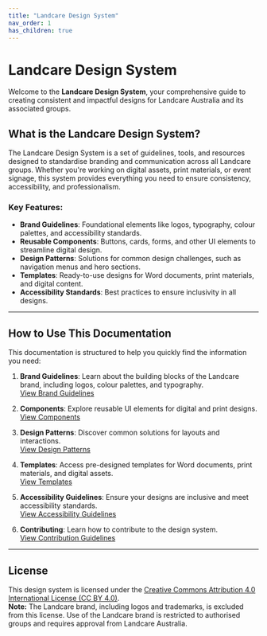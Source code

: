 ```yaml
---
title: "Landcare Design System"
nav_order: 1
has_children: true
---
```


# Landcare Design System

Welcome to the **Landcare Design System**, your comprehensive guide to creating consistent and impactful designs for Landcare Australia and its associated groups.

## What is the Landcare Design System?

The Landcare Design System is a set of guidelines, tools, and resources designed to standardise branding and communication across all Landcare groups. Whether you're working on digital assets, print materials, or event signage, this system provides everything you need to ensure consistency, accessibility, and professionalism.

### Key Features:
- **Brand Guidelines**: Foundational elements like logos, typography, colour palettes, and accessibility standards.
- **Reusable Components**: Buttons, cards, forms, and other UI elements to streamline digital design.
- **Design Patterns**: Solutions for common design challenges, such as navigation menus and hero sections.
- **Templates**: Ready-to-use designs for Word documents, print materials, and digital content.
- **Accessibility Standards**: Best practices to ensure inclusivity in all designs.

---

## How to Use This Documentation

This documentation is structured to help you quickly find the information you need:

1. **Brand Guidelines**: Learn about the building blocks of the Landcare brand, including logos, colour palettes, and typography.  
   [View Brand Guidelines](branding/index.md)

2. **Components**: Explore reusable UI elements for digital and print designs.  
   [View Components](components/index.md)

3. **Design Patterns**: Discover common solutions for layouts and interactions.  
   [View Design Patterns](patterns/index.md)

4. **Templates**: Access pre-designed templates for Word documents, print materials, and digital assets.  
   [View Templates](templates/index.md)

5. **Accessibility Guidelines**: Ensure your designs are inclusive and meet accessibility standards.  
   [View Accessibility Guidelines](accessibility.md)

6. **Contributing**: Learn how to contribute to the design system.  
   [View Contribution Guidelines](contributing.md)

---

## License

This design system is licensed under the [Creative Commons Attribution 4.0 International License (CC BY 4.0)](https://creativecommons.org/licenses/by/4.0/).  
**Note:** The Landcare brand, including logos and trademarks, is excluded from this license. Use of the Landcare brand is restricted to authorised groups and requires approval from Landcare Australia.